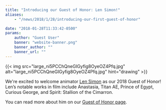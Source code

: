 ```yaml
---
title: "Introducing our Guest of Honor: Len Simon!"
aliases:
    - "/news/2018/1/28/introducing-our-first-guest-of-honor"

date: "2018-01-28T11:33:42-0500"
params:
    author: "Guest User"
    banner: "website-banner.png"
    banner_author: ""
    banner_url: ""
---
```


{{< img src="large_ni5PCChQneGIGyfig8OyeOZ4Pfq.jpg" alt="large_ni5PCChQneGIGyfig8OyeOZ4Pfq.jpg" hint="drawing" >}}

We're excited to welcome animator [Len Simon](/goh) as our 2018 Guest of Honor! Len’s notable works in film include Anastasia, Titan AE, Prince of Egypt, Curious George, and Spirit: Stallion of the Cimarron.

You can read more about him on our [Guest of Honor page](/goh).
